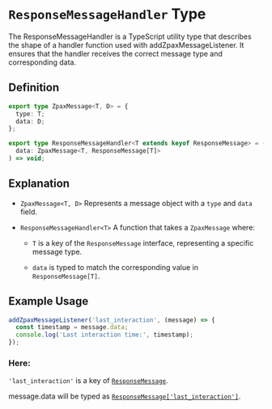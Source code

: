 # `ResponseMessageHandler` Type

The ResponseMessageHandler is a TypeScript utility type that describes the shape of a handler function used with addZpaxMessageListener. It ensures that the handler receives the correct message type and corresponding data.

## Definition

```ts
export type ZpaxMessage<T, D> = {
  type: T;
  data: D;
};

export type ResponseMessageHandler<T extends keyof ResponseMessage> = (
  data: ZpaxMessage<T, ResponseMessage[T]>
) => void;
```

## Explanation

- `ZpaxMessage<T, D>` Represents a message object with a `type` and `data` field.

- `ResponseMessageHandler<T>` A function that takes a `ZpaxMessage` where:

  - `T` is a key of the `ResponseMessage` interface, representing a specific message type.

  - `data` is typed to match the corresponding value in `ResponseMessage[T]`.

## Example Usage

```ts
addZpaxMessageListener('last_interaction', (message) => {
  const timestamp = message.data;
  console.log('Last interaction time:', timestamp);
});
```

### Here:

`'last_interaction'` is a key of [`ResponseMessage`](../response-message/last_interaction.md).

message.data will be typed as [`ResponseMessage['last_interaction']`](../response-message/last_interaction.md#payload).
